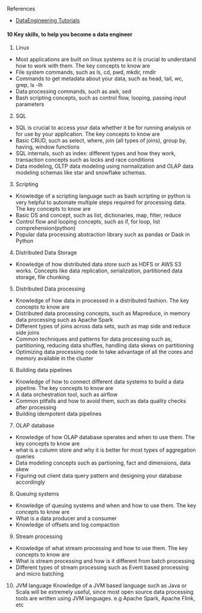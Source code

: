 References
- [DataEngineering Tutorials](https://www.startdataengineering.com/)



#### 10 Key skills, to help you become a data engineer

1. Linux
- Most applications are built on linux systems so it is crucial to understand how to work with them. The key concepts to know are
- File system commands, such as ls, cd, pwd, mkdir, rmdir
- Commands to get metadata about your data, such as head, tail, wc, grep, ls -lh
- Data processing commands, such as awk, sed
- Bash scripting concepts, such as control flow, looping, passing input parameters

2. SQL
- SQL is crucial to access your data whether it be for running analysis or for use by your application. The key concepts to know are
- Basic CRUD, such as select, where, join (all types of joins), group by, having, window functions
- SQL internals, such as index: different types and how they work, transaction concepts such as locks and race conditions
- Data modeling, OLTP data modeling using normalization and OLAP data modeling schemas like star and snowflake schemas.

3. Scripting
- Knowledge of a scripting language such as bash scripting or python is very helpful to automate multiple steps required for processing data. The key concepts to know are
- Basic DS and concept, such as list, dictionaries, map, filter, reduce
- Control flow and looping concepts, such as if, for loop, list comprehension(python)
- Popular data processing abstraction library such as pandas or Dask in Python

4. Distributed Data Storage
- Knowledge of how distributed data store such as HDFS or AWS S3 works. Concepts like data replication, serialization, partitioned data storage, file chunking

5. Distributed Data processing
- Knowledge of how data in processed in a distributed fashion. The key concepts to know are
- Distributed data processing concepts, such as Mapreduce, in memory data processing such as Apache Spark
- Different types of joins across data sets, such as map side and reduce side joins
- Common techniques and patterns for data processing such as, partitioning, reducing data shuffles, handling data skews on partitioning
- Optimizing data processing code to take advantage of all the cores and memory available in the cluster

6. Building data pipelines
- Knowledge of how to connect different data systems to build a data pipeline. The key concepts to know are
- A data orchestration tool, such as airflow
- Common pitfalls and how to avoid them, such as data quality checks after processing
- Building idempotent data pipelines

7. OLAP database
- Knowledge of how OLAP database operates and when to use them. The key concepts to know are
- what is a column store and why it is better for most types of aggregation queries
- Data modeling concepts such as partioning, fact and dimensions, data skew
- Figuring out client data query pattern and designing your database accordingly‍

8. Queuing systems
- Knowledge of queuing systems and when and how to use them. The key concepts to know are
- What is a data producer and a consumer
- Knowledge of offsets and log compaction‍

9. Stream processing
- Knowledge of what stream processing and how to use them. The key concepts to know are
- What is stream processing and how is it different from batch processing
- Different types of stream processing such as Event based processing and micro batching

10. JVM language
Knowledge of a JVM based language such as Java or Scala will be extremely useful, since most open source data processing tools are written using JVM languages. e.g Apache Spark, Apache Flink, etc
